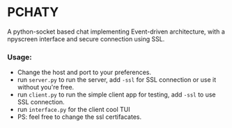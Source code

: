 # PCHATY 

A python-socket based chat implementing Event-driven architecture, with a npyscreen interface and secure connection using SSL.

### Usage:
 - Change the host and port to your preferences.
 - run `server.py` to run the server, add `-ssl` for SSL connection or use it without you're free.
 - run `client.py` to run the simple client app for testing, add `-ssl` to use SSL connection. 
 - run `interface.py` for the client cool TUI 
 - PS: feel free to change the ssl certifacates.
